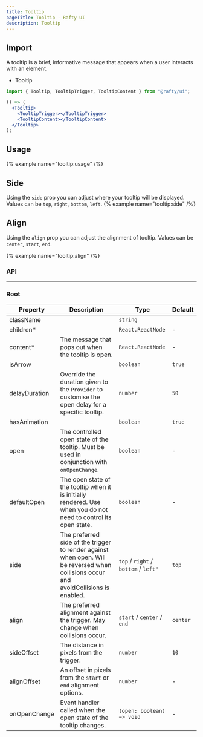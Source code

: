 ```yaml
---
title: Tooltip
pageTitle: Tooltip - Rafty UI
description: Tooltip
---
```


## Import

A tooltip is a brief, informative message that appears when a user interacts with an element.

- Tooltip

```jsx
import { Tooltip, TooltipTrigger, TooltipContent } from "@rafty/ui";

() => (
  <Tooltip>
    <TooltipTrigger></TooltipTrigger>
    <TooltipContent></TooltipContent>
  </Tooltip>
);
```

## Usage

{% example name="tooltip:usage" /%}

## Side

Using the `side` prop you can adjust where your tooltip will be displayed. Values can be `top`, `right`, `bottom`, `left`.
{% example name="tooltip:side" /%}

## Align

Using the `align` prop you can adjust the alignment of tooltip. Values can be `center`, `start`, `end`.

{% example name="tooltip:align" /%}

### API

---

### Root

| Property      | Description                                                                                                                           | Type                                  | Default  |
| ------------- | ------------------------------------------------------------------------------------------------------------------------------------- | ------------------------------------- | -------- |
| className     |                                                                                                                                       | `string`                              |          |
| children\*    |                                                                                                                                       | `React.ReactNode`                     | -        |
| content\*     | The message that pops out when the tooltip is open.                                                                                   | `React.ReactNode`                     | -        |
| isArrow       |                                                                                                                                       | `boolean`                             | `true`   |
| delayDuration | Override the duration given to the `Provider` to customise the open delay for a specific tooltip.                                     | `number`                              | `50`     |
| hasAnimation  |                                                                                                                                       | `boolean`                             | `true`   |
| open          | The controlled open state of the tooltip. Must be used in conjunction with `onOpenChange`.                                            | `boolean`                             | -        |
| defaultOpen   | The open state of the tooltip when it is initially rendered. Use when you do not need to control its open state.                      | `boolean`                             | -        |
| side          | The preferred side of the trigger to render against when open. Will be reversed when collisions occur and avoidCollisions is enabled. | `top` / `right` / `bottom` / `left" ` | `top`    |
| align         | The preferred alignment against the trigger. May change when collisions occur.                                                        | `start` / `center` / `end`            | `center` |
| sideOffset    | The distance in pixels from the trigger.                                                                                              | `number`                              | `10`     |
| alignOffset   | An offset in pixels from the `start` or `end` alignment options.                                                                      | `number`                              | -        |
| onOpenChange  | Event handler called when the open state of the tooltip changes.                                                                      | `(open: boolean) => void`             | -        |
